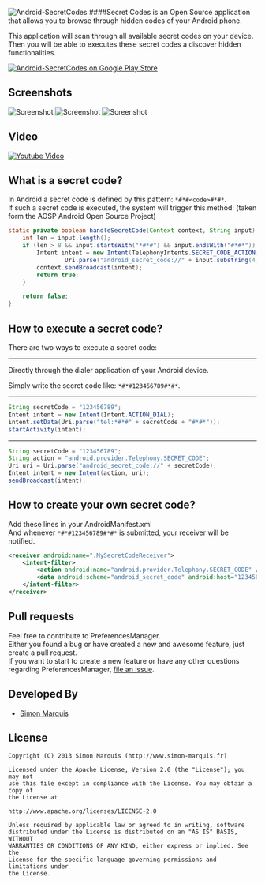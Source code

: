 ![Android-SecretCodes](https://raw.github.com/SimonMarquis/Android-SecretCodes/master/Resources/Feature%20graphic%20-%20resized.png "Android-SecretCodes") 
####Secret Codes is an Open Source application that allows you to browse through hidden codes of your Android phone.

This application will scan through all available secret codes on your device.  
Then you will be able to executes these secret codes a discover hidden functionalities.

[![Android-SecretCodes on Google Play Store](http://developer.android.com/images/brand/en_generic_rgb_wo_60.png)](https://play.google.com/store/apps/details?id=fr.simon.marquis.secretcodes)

Screenshots
-----------
![Screenshot][screen1]
![Screenshot][screen2]
![Screenshot][screen3]

Video
-----

[![Youtube Video](http://img.youtube.com/vi/UKwyspMBW3g/0.jpg)](http://www.youtube.com/watch?v=UKwyspMBW3g)

What is a secret code?
----------------------

In Android a secret code is defined by this pattern: `*#*#<code>#*#*`.  
If such a secret code is executed, the system will trigger this method: (taken form the AOSP Android Open Source Project)
```java
static private boolean handleSecretCode(Context context, String input) {
    int len = input.length();
    if (len > 8 && input.startsWith("*#*#") && input.endsWith("#*#*")) {
        Intent intent = new Intent(TelephonyIntents.SECRET_CODE_ACTION,
                Uri.parse("android_secret_code://" + input.substring(4, len - 4)));
        context.sendBroadcast(intent);
        return true;
    }

    return false;
}
```

How to execute a secret code?
-----------------------------

There are two ways to execute a secret code:
***
Directly through the dialer application of your Android device.

Simply write the secret code like: `*#*#123456789#*#*`.
***
```java
String secretCode = "123456789";
Intent intent = new Intent(Intent.ACTION_DIAL);    
intent.setData(Uri.parse("tel:*#*#" + secretCode + "#*#*"));
startActivity(intent);
```
***
```java
String secretCode = "123456789";
String action = "android.provider.Telephony.SECRET_CODE";
Uri uri = Uri.parse("android_secret_code://" + secretCode);
Intent intent = new Intent(action, uri);
sendBroadcast(intent);
```

How to create your own secret code?
-----------------------------------

Add these lines in your AndroidManifest.xml  
And whenever `*#*#123456789#*#*` is submitted, your receiver will be notified.
```xml
<receiver android:name=".MySecretCodeReceiver">
    <intent-filter>
        <action android:name="android.provider.Telephony.SECRET_CODE" />
        <data android:scheme="android_secret_code" android:host="123456789" />
	</intent-filter>
</receiver>
```

Pull requests
-------------
Feel free to contribute to PreferencesManager.  
Either you found a bug or have created a new and awesome feature, just create a pull request.  
If you want to start to create a new feature or have any other questions regarding PreferencesManager, [file an issue](https://github.com/SimonMarquis/Android-SecretCodes/issues/new).

Developed By
------------
* [Simon Marquis][1]

License
-------

	Copyright (C) 2013 Simon Marquis (http://www.simon-marquis.fr)
	
	Licensed under the Apache License, Version 2.0 (the "License"); you may not
	use this file except in compliance with the License. You may obtain a copy of
	the License at
	
	http://www.apache.org/licenses/LICENSE-2.0
	
	Unless required by applicable law or agreed to in writing, software
	distributed under the License is distributed on an "AS IS" BASIS, WITHOUT
	WARRANTIES OR CONDITIONS OF ANY KIND, either express or implied. See the
	License for the specific language governing permissions and limitations under
	the License.


 [1]: http://www.simon-marquis.fr
 
 [screen1]: https://raw.github.com/SimonMarquis/Android-SecretCodes/master/Resources/framed/1%20-%20resized.png "List of applications"
 [screen2]: https://raw.github.com/SimonMarquis/Android-SecretCodes/master/Resources/framed/2%20-%20resized.png "List of preferences"
 [screen3]: https://raw.github.com/SimonMarquis/Android-SecretCodes/master/Resources/framed/3%20-%20resized.png "Inline edition of preferences"
 
